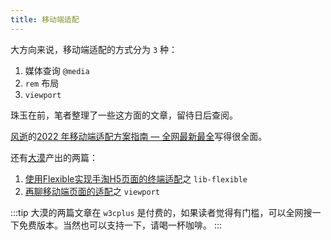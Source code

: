 ```yaml
---
title: 移动端适配
---
```


大方向来说，移动端适配的方式分为 `3` 种：

1. 媒体查询 `@media`
2. `rem` 布局
3. `viewport`

珠玉在前，笔者整理了一些这方面的文章，留待日后查阅。

[风逝](https://github.com/fengshi123/blog)的[2022 年移动端适配方案指南 — 全网最新最全](https://juejin.cn/post/7046169975706353701)写得很全面。

还有[大漠](https://www.w3cplus.com/)产出的两篇：

1. [使用Flexible实现手淘H5页面的终端适配](https://www.w3cplus.com/mobile/lib-flexible-for-html5-layout.html)之 `lib-flexible`
2. [再聊移动端页面的适配](https://www.w3cplus.com/css/vw-for-layout.html)之 `viewport`

:::tip
大漠的两篇文章在 `w3cplus` 是付费的，如果读者觉得有门槛，可以全网搜一下免费版本。当然也可以支持一下，请喝一杯咖啡。
:::
